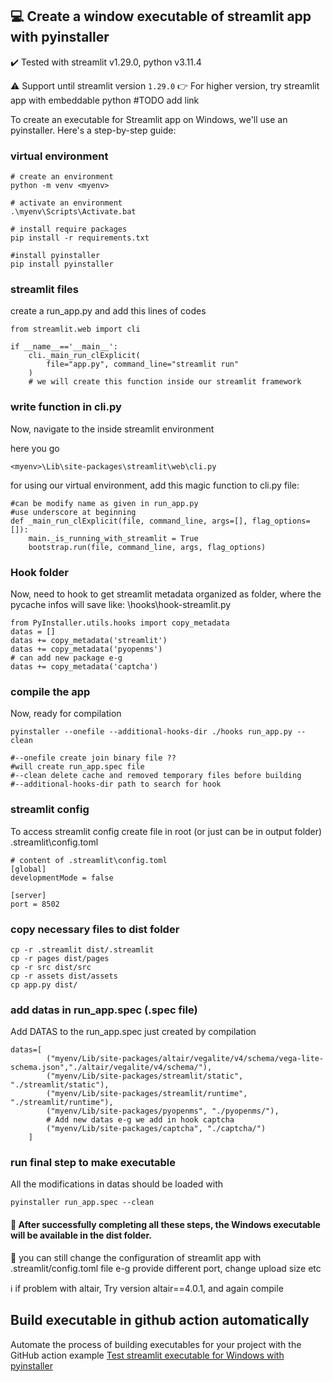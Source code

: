 ## 💻 Create a window executable of streamlit app with pyinstaller
:heavy_check_mark: 
Tested with streamlit v1.29.0, python v3.11.4

:warning: Support until streamlit version `1.29.0`
:point_right: For higher version, try streamlit app with embeddable python #TODO add link 

To create an executable for Streamlit app on Windows, we'll use an pyinstaller.
Here's a step-by-step guide:

### virtual environment 

``` 
# create an environment
python -m venv <myenv>

# activate an environment
.\myenv\Scripts\Activate.bat 

# install require packages
pip install -r requirements.txt

#install pyinstaller
pip install pyinstaller

```

### streamlit files

create a run_app.py and add this lines of codes
```
from streamlit.web import cli

if __name__=='__main__':
    cli._main_run_clExplicit(
        file="app.py", command_line="streamlit run"
    )
    # we will create this function inside our streamlit framework

```

### write function in cli.py

Now, navigate to the inside streamlit environment

here you go

```
<myenv>\Lib\site-packages\streamlit\web\cli.py
```
for using our virtual environment, add this magic function to cli.py file: 
```
#can be modify name as given in run_app.py
#use underscore at beginning 
def _main_run_clExplicit(file, command_line, args=[], flag_options=[]):
    main._is_running_with_streamlit = True
    bootstrap.run(file, command_line, args, flag_options)
```

### Hook folder
Now, need to hook to get streamlit metadata
organized as folder, where the pycache infos will save
like: \hooks\hook-streamlit.py

```
from PyInstaller.utils.hooks import copy_metadata
datas = []
datas += copy_metadata('streamlit')
datas += copy_metadata('pyopenms')
# can add new package e-g
datas += copy_metadata('captcha')
```

### compile the app 
Now, ready for compilation
```
pyinstaller --onefile --additional-hooks-dir ./hooks run_app.py --clean

#--onefile create join binary file ??
#will create run_app.spec file
#--clean delete cache and removed temporary files before building
#--additional-hooks-dir path to search for hook 
```

### streamlit config
To access  streamlit config create file in root 
(or just can be in output folder)
.streamlit\config.toml

```
# content of .streamlit\config.toml
[global]
developmentMode = false

[server]
port = 8502
``` 

### copy necessary files to dist folder
```
cp -r .streamlit dist/.streamlit
cp -r pages dist/pages
cp -r src dist/src
cp -r assets dist/assets
cp app.py dist/

``` 


### add datas in run_app.spec (.spec file)
Add DATAS to the run_app.spec just created by compilation

```
datas=[
        ("myenv/Lib/site-packages/altair/vegalite/v4/schema/vega-lite-schema.json","./altair/vegalite/v4/schema/"),
        ("myenv/Lib/site-packages/streamlit/static", "./streamlit/static"),
        ("myenv/Lib/site-packages/streamlit/runtime", "./streamlit/runtime"),
        ("myenv/Lib/site-packages/pyopenms", "./pyopenms/"),
        # Add new datas e-g we add in hook captcha
        ("myenv/Lib/site-packages/captcha", "./captcha/")
    ]
```    
### run final step to make executable
All the modifications in datas should be loaded with
```
pyinstaller run_app.spec --clean
```
#### 🚀 After successfully completing all these steps, the Windows executable will be available in the dist folder.

:pencil: you can still change the configuration of streamlit app with .streamlit/config.toml file e-g provide different port, change upload size etc

ℹ️ if problem with altair, Try version altair==4.0.1, and again compile

## Build executable in github action automatically
Automate the process of building executables for your project with the GitHub action example [Test streamlit executable for Windows with pyinstaller](https://github.com/OpenMS/streamlit-template/blob/main/.github/workflows/test-win-exe-w-pyinstaller.yaml)
